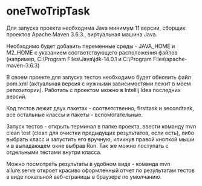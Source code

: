 # oneTwoTripTask
Для запуска проекта необходима  Java минимум 11 версии, сборщик проектов Apache Maven 3.6.3., виртуальная машина  Java.

Необходимо будет добавить переменные среды - JAVA_HOME и M2_HOME с указанием соответствующего расположения файлов (например, C:\Program Files\Java\jdk-14.0.1 и C:\Program Files\apache-maven-3.6.3) 

В своем проекте для запуска тестов необходимо будет обновить файл pom.xml (актуальная версия с нужными зависимостями лежит в моем репозитории).
Работать с проектом можно в Intellij Idea последних версий.

Код тестов лежит двух пакетах - соответственно,  firsttask и secondtask, все остальные классы и пакеты - вспомогательные. 

Запуск тестов - открыть терминал в папке проекта, ввести команду mvn сlean test (clean для очистки предыдущих результатов, если есть), либо выбрать класс и запустить его вручную, кликнув правой кнопкой мыши и в выпадающем окне выбрав Run. Так же можно поступать с отдельными тестами внутри класса.

Можно посмотреть результаты в удобном виде - команда mvn allure:serve откроет красиво оформленный отчет по результатам тестов в виде локальной веб-страницы в браузере по умолчанию.
